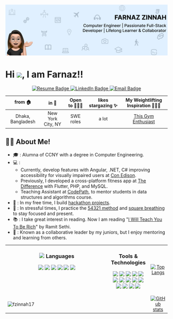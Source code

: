 <p align="center">
  <img src="https://github.com/fzinnah17/fzinnah17/blob/main/git.png" alt="My Banner"><br>
</p>

<h1>Hi <img src="https://media.giphy.com/media/hvRJCLFzcasrR4ia7z/giphy.gif" width="25">, I am Farnaz!!</h1>

<p align="center">
  <a href="https://drive.google.com/file/d/1WzedGXaZKw_GgLFhRzdmLN9OXaO0qbuk/view?usp=sharing" target="_blank">
    <img src="https://img.shields.io/badge/Resume-brightgreen" alt="Resume Badge">
  </a>

  <a href="https://www.linkedin.com/in/farnaz-zinnah/" target="_blank">
    <img src="https://img.shields.io/badge/LinkedIn-orange" alt="LinkedIn Badge">
  </a>

  <a href="mailto:farnazsamia@gmail.com">
    <img src="https://img.shields.io/badge/Email-blueviolet" alt="Email Badge">
  </a>
</p>

<div align="center">
  
| from 🏠         | in 📍               | Open to 🧘🏻‍♀️       | likes stargazing ✨   | My Weightlifting Inspiration 🏋🏼‍♀️ |
|:--------------:|:-------------------:|:-------------------:|:--------------------:|:------------------------------------------:|
| Dhaka, Bangladesh | New York City, NY | SWE roles | a lot              | [This Gym Enthusiast](https://www.youtube.com/watch?v=Zl_grb33STg) |

</div>


## 👩‍💻 About Me!

- 🎓 : Alumna of CCNY with a degree in Computer Engineering.
- 💻 :
  - Currently, develop features with Angular, .NET, C# improving accessibility for visually impaired users at [Con Edison](https://www.coned.com/en).
  - Previously, I developed a cross-platform fitness app at [The Difference](https://thedifferenceapp.com/) with Flutter, PHP, and MySQL.
  - Teaching Assistant at [CodePath](https://www.codepath.org/), to mentor students in data structures and algorithms course.
- 🌟 : In my free time, I build [hackathon projects](https://devpost.com/fzinnah000).
- 🧘 : In stressful times, I practice the [54321 method](https://www.choosingtherapy.com/54321-method/) and [square breathing](https://www.choosingtherapy.com/box-breathing/) to stay focused and present.
- 📚 : I take great interest in reading. Now I am reading "[I Will Teach You To Be Rich](https://www.iwillteachyoutoberich.com/wp-content/uploads/2023/01/IWillTeachYoutoBeRich-Chapter1.pdf)" by Ramit Sethi.
- 🌱 : Known as a collaborative leader by my juniors, but I enjoy mentoring and learning from others.

<div align="center">
    <table style="width: 100%">
        <tr>
            <!-- Left Column: Languages and Tools -->
            <td valign="top" style="width: 75%">
                <h3 align="center"><img
                        src="https://media2.giphy.com/media/QssGEmpkyEOhBCb7e1/giphy.gif?cid=ecf05e47a0n3gi1bfqntqmob8g9aid1oyj2wr3ds3mg700bl&rid=giphy.gif"
                        width="25"> Languages </h3>
                <p align="center">
                    <img src="https://img.icons8.com/color/48/000000/java-coffee-cup-logo.png" width="40" />
                    <img src="https://img.icons8.com/fluency/48/000000/python.png" width="40" />
                    <img src="https://img.icons8.com/color/48/000000/c-plus-plus-logo.png" width="40" />
                    <img src="https://img.icons8.com/fluency/48/000000/javascript.png" width="40" />
                    <img src="https://upload.wikimedia.org/wikipedia/commons/thumb/4/4c/Typescript_logo_2020.svg/1200px-Typescript_logo_2020.svg.png"
                        width="40" />
                    <img src="https://img.icons8.com/color/48/000000/c-sharp-logo.png" width="40" />
                </p>
            </td>
            <td valign="top" width="25%">
                <h3 align="center">Tools & Technologies</h3>
                <p align="center">
                    <img src="https://upload.wikimedia.org/wikipedia/commons/thumb/a/a7/React-icon.svg/1200px-React-icon.svg.png"
                        width="24" />
                    <img src="https://d2nir1j4sou8ez.cloudfront.net/wp-content/uploads/2021/12/nextjs-boilerplate-logo.png"
                        width="24" />
                    <img src="https://upload.wikimedia.org/wikipedia/commons/thumb/b/b2/Bootstrap_logo.svg/1200px-Bootstrap_logo.svg.png"
                        width="24" />
                    <img src="https://www.datocms-assets.com/45470/1631026680-logo-react-native.png" width="24" />
                    <img src="https://upload.wikimedia.org/wikipedia/commons/thumb/d/d9/Node.js_logo.svg/1200px-Node.js_logo.svg.png"
                        width="24" />
                    <img src="https://git-scm.com/images/logos/downloads/Git-Icon-1788C.png" width="24" />
                    <img src="https://github.githubassets.com/images/modules/logos_page/GitHub-Logo.png" width="24" />
                    <img src="https://msdynamicsnavashwinitripathi.files.wordpress.com/2021/01/docker_logo.png"
                        width="24" />
                    <img src="https://static-00.iconduck.com/assets.00/postman-icon-497x512-beb7sy75.png" width="24" />
                    <img src="https://upload.wikimedia.org/wikipedia/commons/thumb/5/5c/AWS_Simple_Icons_AWS_Cloud.svg/2560px-AWS_Simple_Icons_AWS_Cloud.svg.png"
                        width="24" />
                    <img src="https://cdn4.iconfinder.com/data/icons/google-i-o-2016/512/google_firebase-2-512.png"
                        width="24" />
                    <img src="https://pbs.twimg.com/profile_images/1452637606559326217/GFz_P-5e_400x400.png"
                        width="24" />
                    <img src="https://icons.veryicon.com/png/o/application/app-icon-7/jira-5.png" width="24" />
                    <img src="https://pipedream.com/s.v0/app_1YMhwo/logo/orig" width="24" />
                </p>
            </td>
            <!-- Most Used Languages Image -->
            <td align="center">
                <a href="https://github.com/fzinnah17/github-readme-stats">
                    <img src="https://github-readme-stats.vercel.app/api/top-langs/?username=fzinnah17&layout=compact"
                        alt="Top Langs">
                </a>
            </td>
        </tr>
        <tr>
            <!-- GitHub Streaks Stats Image -->
            <td colspan="2">
                <img align="center" src="https://github-readme-streak-stats.herokuapp.com/?user=fzinnah17&"
                    alt="fzinnah17" />
            </td>
            <!-- GitHub Stats Image -->
            <td align="center">
                <a href="https://github.com/fzinnah17">
                    <img src="https://github-readme-stats.vercel.app/api?username=fzinnah17&show_icons=true&theme=radical&cache_seconds=0"
                        alt="GitHub stats">
                </a>
            </td>
        </tr>
    </table>
</div>
